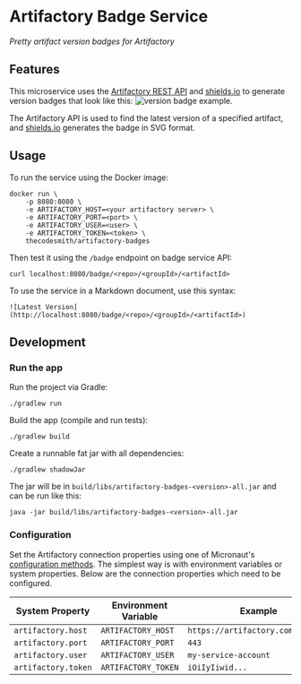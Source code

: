 # Artifactory Badge Service

_Pretty artifact version badges for Artifactory_

## Features

This microservice uses the [Artifactory REST
API](https://www.jfrog.com/confluence/display/JFROG/Artifactory+REST+API#ArtifactoryRESTAPI-ArtifactLatestVersionSearchBasedonLayout)
and [shields.io](https://shields.io) to generate version badges that look like
this: ![version badge example](https://img.shields.io/badge/version-1.2.3-blue).

The Artifactory API is used to find the latest version of a specified artifact,
and [shields.io](https://shields.io) generates the badge in SVG format.

## Usage

To run the service using the Docker image:

    docker run \
        -p 8080:8080 \
        -e ARTIFACTORY_HOST=<your artifactory server> \
        -e ARTIFACTORY_PORT=<port> \
        -e ARTIFACTORY_USER=<user> \
        -e ARTIFACTORY_TOKEN=<token> \
        thecodesmith/artifactory-badges

Then test it using the `/badge` endpoint on badge service API:

    curl localhost:8080/badge/<repo>/<groupId>/<artifactId>

To use the service in a Markdown document, use this syntax:

    ![Latest Version](http://localhost:8080/badge/<repo>/<groupId>/<artifactId>)

## Development

### Run the app

Run the project via Gradle:

    ./gradlew run

Build the app (compile and run tests):

    ./gradlew build

Create a runnable fat jar with all dependencies:

    ./gradlew shadowJar

The jar will be in `build/libs/artifactory-badges-<version>-all.jar` and can be
run like this:

    java -jar build/libs/artifactory-badges-<version>-all.jar

### Configuration

Set the Artifactory connection properties using one of Micronaut's
[configuration methods](https://docs.micronaut.io/latest/guide/config.html). The
simplest way is with environment variables or system properties. Below are the connection properties which need to be configured.

System Property     | Environment Variable | Example
---------------     | -------------------- | -------
`artifactory.host`  | `ARTIFACTORY_HOST`   | `https://artifactory.company.com`
`artifactory.port`  | `ARTIFACTORY_PORT`   | `443`
`artifactory.user`  | `ARTIFACTORY_USER`   | `my-service-account`
`artifactory.token` | `ARTIFACTORY_TOKEN`  | `iOiIyIiwid...`
